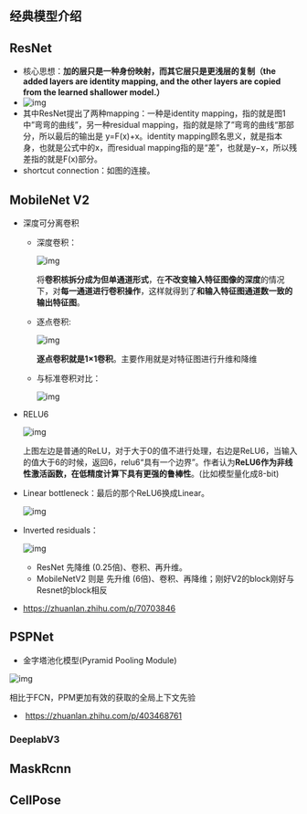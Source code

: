 ## 经典模型介绍

## ResNet 

- 核心思想：**加的层只是一种身份映射，而其它层只是更浅层的复制（the added layers are identity mapping, and the other layers are copied from the learned shallower model.）**
- ![img](https://img-blog.csdnimg.cn/20210702073617262.png?x-oss-process=image/watermark,type_ZmFuZ3poZW5naGVpdGk,shadow_10,text_aHR0cHM6Ly9ibG9nLmNzZG4ubmV0L1RyZWFzdXJlYXNoZXM=,size_16,color_FFFFFF,t_70)
- 其中ResNet提出了两种mapping：一种是identity mapping，指的就是图1中”弯弯的曲线”，另一种residual mapping，指的就是除了”弯弯的曲线“那部分，所以最后的输出是 y=F(x)+x。identity mapping顾名思义，就是指本身，也就是公式中的x，而residual mapping指的是“差”，也就是y−x，所以残差指的就是F(x)部分。
- shortcut connection：如图的连接。



## MobileNet V2

- 深度可分离卷积

  - 深度卷积：

    ![img](https://pic2.zhimg.com/80/v2-b74a5e8241eb500949d8dcc47558d035_720w.jpg)

    将**卷积核拆分成为但单通道形式**，在**不改变输入特征图像的深度**的情况下，对**每一通道进行卷积操作**，这样就得到了**和输入特征图通道数一致的输出特征图**。

  - 逐点卷积:

    ![img](https://pic1.zhimg.com/80/v2-f480c4453e9b7915c88d34ca79288e20_720w.jpg)

    **逐点卷积就是1×1卷积**。主要作用就是对特征图进行升维和降维

  - 与标准卷积对比：

    ![img](https://pic3.zhimg.com/80/v2-e123df730cbb163fff15987638bfb03e_720w.jpg)

- RELU6

  ![img](https://pic3.zhimg.com/80/v2-9f1a722b2eceaa84169300521843bdfa_720w.jpg)

  上图左边是普通的ReLU，对于大于0的值不进行处理，右边是ReLU6，当输入的值大于6的时候，返回6，relu6“具有一个边界”。作者认为**ReLU6作为非线性激活函数，在低精度计算下具有更强的鲁棒性**。(比如模型量化成8-bit)

- Linear bottleneck：最后的那个ReLU6换成Linear。

  ![img](https://pic4.zhimg.com/80/v2-1670b59e3e783af66eb4e662f68218ef_720w.jpg)

- Inverted residuals：

  ![img](https://pic2.zhimg.com/80/v2-7b4422a0efcc89c46029052d29d538b5_720w.jpg)

  - ResNet 先降维 (0.25倍)、卷积、再升维。
  - MobileNetV2 则是 先升维 (6倍)、卷积、再降维；刚好V2的block刚好与Resnet的block相反

- https://zhuanlan.zhihu.com/p/70703846

## PSPNet

- 金字塔池化模型(Pyramid Pooling Module)


![img](https://pic1.zhimg.com/80/v2-3dcb678fb6831d39549d876366329ac4_720w.jpg)

相比于FCN，PPM更加有效的获取的全局上下文先验

- ​	https://zhuanlan.zhihu.com/p/403468761

### DeeplabV3

## MaskRcnn

## CellPose

